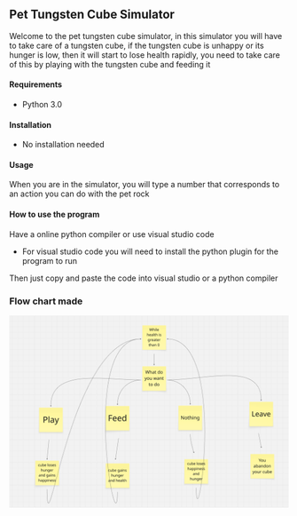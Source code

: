 ## Pet Tungsten Cube Simulator
Welcome to the pet tungsten cube simulator, in this simulator you will have to take care of a tungsten cube, if the tungsten cube is unhappy or its hunger is low, then it will start to lose health rapidly, you need to take care of this by playing with the tungsten cube and feeding it

#### Requirements
* Python 3.0

#### Installation
* No installation needed

#### Usage 
When you are in the simulator, you will type a number that corresponds to an action you can do with the pet rock

#### How to use the program
Have a online python compiler or use visual studio code
 * For visual studio code you will need to install the python plugin for the program to run

Then just copy and paste the code into visual studio or a python compiler

### Flow chart made
![flow](https://github.com/WTCSC/pet-rock-simulator-Solemouse/blob/main/Screenshot%20from%202025-09-17%2014-16-41.png)
